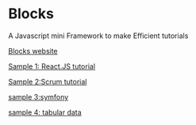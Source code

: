 # Blocks
A Javascript mini Framework to make Efficient tutorials

<a href='https://nhab.github.com/Blocks'>Blocks website</a>

<a href="https://nhab.github.io/Blocks/samples/reactjs.htm">Sample 1: React.JS tutorial</a>

<a href="https://nhab.github.io/Blocks/samples/scrumGrouped.htm">Sample 2:Scrum tutorial</a>

<a href="https://nhab.github.io/Blocks/samples/symfony.htm">sample 3:symfony</a>

<a href="https://nhab.github.io/Blocks/samples/immi.htm">sample 4: tabular data </a>
